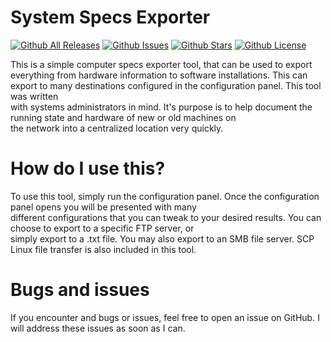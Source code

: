 # System Specs Exporter
[![Github All Releases](https://img.shields.io/github/downloads/PapyrusCompendium/SystemSpecsExporter/total.svg)]()
[![Github Issues](https://img.shields.io/github/issues/PapyrusCompendium/SystemSpecsExporter.svg)]()
[![Github Stars](https://img.shields.io/github/stars/PapyrusCompendium/SystemSpecsExporter.svg)]()
[![Github License](https://img.shields.io/github/license/PapyrusCompendium/SystemSpecsExporter.svg)]()

This is a simple computer specs exporter tool, that can be used to export everything from hardware information
to software installations. This can export to many destinations configured in the configuration panel. This tool was written  
with systems administrators in mind. It's purpose is to help document the running state and hardware of new or old machines on  
the network into a centralized location very quickly.

# How do I use this?
To use this tool, simply run the configuration panel. Once the configuration panel opens you will be presented with many  
different configurations that you can tweak to your desired results. You can choose to export to a specific FTP server, or  
simply export to a .txt file. You may also export to an SMB file server. SCP Linux file transfer is also included in this tool.

# Bugs and issues
If you encounter and bugs or issues, feel free to open an issue on GitHub. I will address these issues as soon as I can.